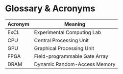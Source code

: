 # Glossary & Acronyms

| Acronym | Meaning                       |
| ------- | ----------------------------- |
| ExCL    | Experimental Computing Lab    |
| CPU     | Central Processing  Unit      |
| GPU     | Graphical Processing Unit     |
| FPGA    | Field-programmable Gate Array |
| DRAM    | Dynamic Random-Access Memory  |
